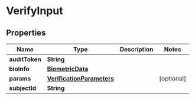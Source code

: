 
# VerifyInput

## Properties
Name | Type | Description | Notes
------------ | ------------- | ------------- | -------------
**auditToken** | **String** |  | 
**bioInfo** | [**BiometricData**](BiometricData.md) |  | 
**params** | [**VerificationParameters**](VerificationParameters.md) |  |  [optional]
**subjectId** | **String** |  | 



